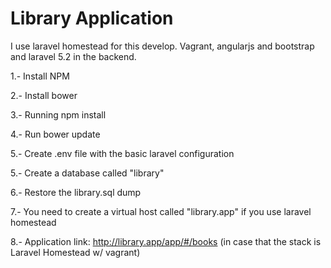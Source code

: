# Library Application

I use laravel homestead for this develop. Vagrant, angularjs and bootstrap and laravel 5.2 in the backend. 

1.- Install NPM

2.- Install bower 

3.- Running npm install

4.- Run bower update

5.- Create .env file with the basic laravel configuration 

5.- Create a database called "library"

6.- Restore the library.sql dump

7.- You need to create a virtual host called "library.app" if you use laravel homestead

8.- Application link: http://library.app/app/#/books (in case that the stack is Laravel Homestead w/ vagrant)


